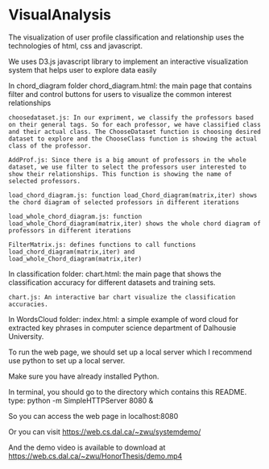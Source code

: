 VisualAnalysis
==============
The visualization of user profile classification and relationship uses the technologies of html, css and javascript.

We uses D3.js javascript library to implement an interactive visualization system that helps user to explore data easily

In chord_diagram folder
	chord_diagram.html: the main page that contains filter and control buttons for users to visualize the common interest relationships

	choosedataset.js: In our expriment, we classify the professors based on their general tags. So for each professor, we have classified class and their actual class. The ChooseDataset function is choosing desired dataset to explore and the ChooseClass function is showing the actual class of the professor.

	AddProf.js: Since there is a big amount of professors in the whole dataset, we use filter to select the professors user interested to show their relationships. This function is showing the name of selected professors.
	
	load_chord_diagram.js: function load_Chord_diagram(matrix,iter) shows the chord diagram of selected professors in different iterations 

	load_whole_chord_diagram.js: function load_whole_Chord_diagram(matrix,iter) shows the whole chord diagram of professors in different iterations
	
	FilterMatrix.js: defines functions to call functions load_chord_diagram(matrix,iter) and load_whole_Chord_diagram(matrix,iter)

In classification folder:
	chart.html: the main page that shows the classification accuracy for different datasets and training sets. 

	chart.js: An interactive bar chart visualize the classification accuracies.

In WordsCloud folder:
	index.html: a simple example of word cloud for extracted key phrases in computer science department of Dalhousie University.

To run the web page, we should set up a local server which I recommend use python to set up a local server.

Make sure you have already installed Python.

In terminal, you should go to the directory which contains this README.
	type: python -m SimpleHTTPServer 8080 & 

So you can access the web page in localhost:8080

Or you can visit https://web.cs.dal.ca/~zwu/systemdemo/

And the demo video is available to download at https://web.cs.dal.ca/~zwu/HonorThesis/demo.mp4

